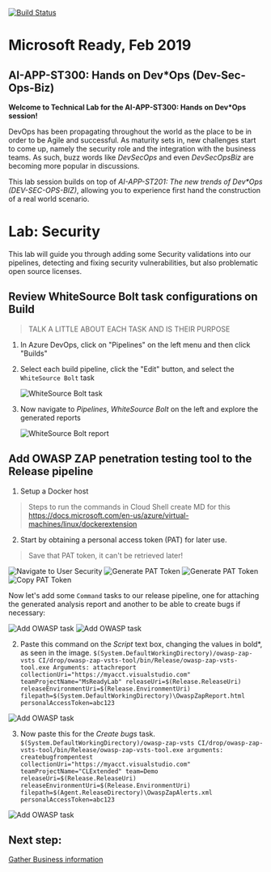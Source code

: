 [![Build Status](https://dev.azure.com/MSREADY19Sandbox/devsecopsbiz-session/_apis/build/status/technical-lab?branchName=master)](https://dev.azure.com/MSREADY19Sandbox/devsecopsbiz-session/_build/latest?definitionId=4&branchName=master)

# Microsoft Ready, Feb 2019
## AI-APP-ST300: Hands on Dev*Ops (Dev-Sec-Ops-Biz) 

**Welcome to Technical Lab for the AI-APP-ST300: Hands on Dev*Ops session!**

DevOps has been propagating throughout the world as the place to be in order to be Agile and successful. 
As maturity sets in, new challenges start to come up, namely the security role and the integration with the business teams. 
As such, buzz words like _DevSecOps_ and even _DevSecOpsBiz_ are becoming more popular in discussions. 

This lab session builds on top of _AI-APP-ST201: The new trends of Dev*Ops (DEV-SEC-OPS-BIZ)_, allowing you to experience first hand the construction of a real world scenario.

# Lab: Security

This lab will guide you through adding some Security validations into our pipelines, detecting and fixing security vulnerabilities, but also problematic open source licenses.

## Review WhiteSource Bolt task configurations on Build
> TALK A LITTLE ABOUT EACH TASK AND IS THEIR PURPOSE 

1. In Azure DevOps, click on "Pipelines" on the left menu and then click "Builds"

2. Select each build pipeline, click the "Edit" button, and select the `WhiteSource Bolt` task

    ![WhiteSource Bolt task](../img/AzureDevOpsLab-Builds-WhiteSourceBolt.png)

3. Now navigate to *Pipelines*, *WhiteSource Bolt* on the left and explore the generated reports

    ![WhiteSource Bolt report](../img/AzureDevOpsLab-Builds-WhiteSourceBolt-report.png)


## Add OWASP ZAP penetration testing tool to the Release pipeline

1. Setup a Docker host
> Steps to run the commands in Cloud Shell
> create MD for this
https://docs.microsoft.com/en-us/azure/virtual-machines/linux/dockerextension


2. Start by obtaining a personal access token (PAT) for later use.
> Save that PAT token, it can't be retrieved later!

![Navigate to User Security](../img/PAT-token-security.png)
![Generate PAT Token](../img/PAT-token-navigate.png)
![Generate PAT Token](../img/PAT-token-create.png)
![Copy PAT Token](../img/PAT-token.png)


Now let's add some `Command` tasks to our release pipeline, one for attaching the generated analysis report and another to be able to create bugs if necessary:

![Add OWASP task](../img/Add-OWASP-tasks-navigate.png)
![Add OWASP task](../img/Add-OWASP-tasks-search.png)

2. Paste this command on the *Script* text box, changing the values in bold*, as seen in the image.
`$(System.DefaultWorkingDirectory)/owasp-zap-vsts CI/drop/owasp-zap-vsts-tool/bin/Release/owasp-zap-vsts-tool.exe Arguments: attachreport collectionUri="https://myacct.visualstudio.com" teamProjectName="MsReadyLab" releaseUri=$(Release.ReleaseUri) releaseEnvironmentUri=$(Release.EnvironmentUri) filepath=$(System.DefaultWorkingDirectory)\OwaspZapReport.html personalAccessToken=abc123`

![Add OWASP task](../img/Add-OWASP-tasks-Report.png)

3. Now paste this for the *Create bugs* task.
`$(System.DefaultWorkingDirectory)/owasp-zap-vsts CI/drop/owasp-zap-vsts-tool/bin/Release/owasp-zap-vsts-tool.exe arguments: createbugfrompentest collectionUri="https://myacct.visualstudio.com" teamProjectName="CLExtended" team=Demo releaseUri=$(Release.ReleaseUri) releaseEnvironmentUri=$(Release.EnvironmentUri) filepath=$(Agent.ReleaseDirectory)\OwaspZapAlerts.xml personalAccessToken=abc123`

![Add OWASP task](../img/Add-OWASP-tasks.png)


## Next step:  
[Gather Business information](README-4-Business.md)